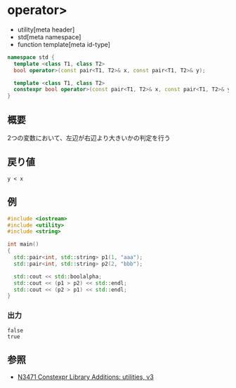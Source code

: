 # operator>
* utility[meta header]
* std[meta namespace]
* function template[meta id-type]

```cpp
namespace std {
  template <class T1, class T2>
  bool operator>(const pair<T1, T2>& x, const pair<T1, T2>& y);           // C++03

  template <class T1, class T2>
  constexpr bool operator>(const pair<T1, T2>& x, const pair<T1, T2>& y); // C++14
}
```

## 概要
2つの変数において、左辺が右辺より大きいかの判定を行う


## 戻り値
`y < x`


## 例
```cpp example
#include <iostream>
#include <utility>
#include <string>

int main()
{
  std::pair<int, std::string> p1(1, "aaa");
  std::pair<int, std::string> p2(2, "bbb");

  std::cout << std::boolalpha;
  std::cout << (p1 > p2) << std::endl;
  std::cout << (p2 > p1) << std::endl;
}
```

### 出力
```
false
true
```


## 参照
- [N3471 Constexpr Library Additions: utilities, v3](http://www.open-std.org/jtc1/sc22/wg21/docs/papers/2012/n3471.html)
